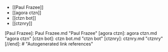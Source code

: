 - [[Paul Frazee]]
- [[agora ctzn]]
- [[ctzn bot]]
- [[ctznry]]

[//begin]: # "Autogenerated link references for markdown compatibility"
[Paul Frazee]: Paul Frazee.md "Paul Frazee"
[agora ctzn]: agora ctzn.md "agora ctzn"
[ctzn bot]: ctzn bot.md "ctzn bot"
[ctznry]: ctznry.md "ctznry"
[//end]: # "Autogenerated link references"

